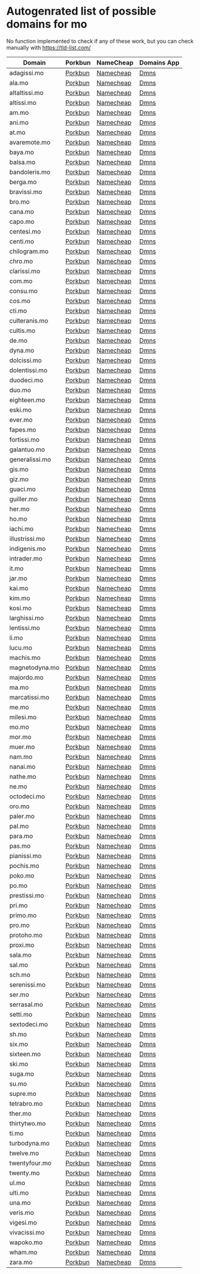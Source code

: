 # Autogenrated list of possible domains for mo

No function implemented to check if any of these work, but you can check manually with https://tld-list.com/

| Domain | Porkbun | NameCheap | Domains App |
|---|---|---|---|
| adagissi.mo | [Porkbun](https://porkbun.com/checkout/search?prb=e814663da1&tlds=&idnLanguage=&search=search&q=adagissi.mo) | [Namecheap](https://www.namecheap.com/domains/registration/results/?domain=adagissi.mo) | [Dmns](https://dmns.app/domains?q=adagissi.mo) |
| ala.mo | [Porkbun](https://porkbun.com/checkout/search?prb=e814663da1&tlds=&idnLanguage=&search=search&q=ala.mo) | [Namecheap](https://www.namecheap.com/domains/registration/results/?domain=ala.mo) | [Dmns](https://dmns.app/domains?q=ala.mo) |
| altaltissi.mo | [Porkbun](https://porkbun.com/checkout/search?prb=e814663da1&tlds=&idnLanguage=&search=search&q=altaltissi.mo) | [Namecheap](https://www.namecheap.com/domains/registration/results/?domain=altaltissi.mo) | [Dmns](https://dmns.app/domains?q=altaltissi.mo) |
| altissi.mo | [Porkbun](https://porkbun.com/checkout/search?prb=e814663da1&tlds=&idnLanguage=&search=search&q=altissi.mo) | [Namecheap](https://www.namecheap.com/domains/registration/results/?domain=altissi.mo) | [Dmns](https://dmns.app/domains?q=altissi.mo) |
| am.mo | [Porkbun](https://porkbun.com/checkout/search?prb=e814663da1&tlds=&idnLanguage=&search=search&q=am.mo) | [Namecheap](https://www.namecheap.com/domains/registration/results/?domain=am.mo) | [Dmns](https://dmns.app/domains?q=am.mo) |
| ani.mo | [Porkbun](https://porkbun.com/checkout/search?prb=e814663da1&tlds=&idnLanguage=&search=search&q=ani.mo) | [Namecheap](https://www.namecheap.com/domains/registration/results/?domain=ani.mo) | [Dmns](https://dmns.app/domains?q=ani.mo) |
| at.mo | [Porkbun](https://porkbun.com/checkout/search?prb=e814663da1&tlds=&idnLanguage=&search=search&q=at.mo) | [Namecheap](https://www.namecheap.com/domains/registration/results/?domain=at.mo) | [Dmns](https://dmns.app/domains?q=at.mo) |
| avaremote.mo | [Porkbun](https://porkbun.com/checkout/search?prb=e814663da1&tlds=&idnLanguage=&search=search&q=avaremote.mo) | [Namecheap](https://www.namecheap.com/domains/registration/results/?domain=avaremote.mo) | [Dmns](https://dmns.app/domains?q=avaremote.mo) |
| baya.mo | [Porkbun](https://porkbun.com/checkout/search?prb=e814663da1&tlds=&idnLanguage=&search=search&q=baya.mo) | [Namecheap](https://www.namecheap.com/domains/registration/results/?domain=baya.mo) | [Dmns](https://dmns.app/domains?q=baya.mo) |
| balsa.mo | [Porkbun](https://porkbun.com/checkout/search?prb=e814663da1&tlds=&idnLanguage=&search=search&q=balsa.mo) | [Namecheap](https://www.namecheap.com/domains/registration/results/?domain=balsa.mo) | [Dmns](https://dmns.app/domains?q=balsa.mo) |
| bandoleris.mo | [Porkbun](https://porkbun.com/checkout/search?prb=e814663da1&tlds=&idnLanguage=&search=search&q=bandoleris.mo) | [Namecheap](https://www.namecheap.com/domains/registration/results/?domain=bandoleris.mo) | [Dmns](https://dmns.app/domains?q=bandoleris.mo) |
| berga.mo | [Porkbun](https://porkbun.com/checkout/search?prb=e814663da1&tlds=&idnLanguage=&search=search&q=berga.mo) | [Namecheap](https://www.namecheap.com/domains/registration/results/?domain=berga.mo) | [Dmns](https://dmns.app/domains?q=berga.mo) |
| bravissi.mo | [Porkbun](https://porkbun.com/checkout/search?prb=e814663da1&tlds=&idnLanguage=&search=search&q=bravissi.mo) | [Namecheap](https://www.namecheap.com/domains/registration/results/?domain=bravissi.mo) | [Dmns](https://dmns.app/domains?q=bravissi.mo) |
| bro.mo | [Porkbun](https://porkbun.com/checkout/search?prb=e814663da1&tlds=&idnLanguage=&search=search&q=bro.mo) | [Namecheap](https://www.namecheap.com/domains/registration/results/?domain=bro.mo) | [Dmns](https://dmns.app/domains?q=bro.mo) |
| cana.mo | [Porkbun](https://porkbun.com/checkout/search?prb=e814663da1&tlds=&idnLanguage=&search=search&q=cana.mo) | [Namecheap](https://www.namecheap.com/domains/registration/results/?domain=cana.mo) | [Dmns](https://dmns.app/domains?q=cana.mo) |
| capo.mo | [Porkbun](https://porkbun.com/checkout/search?prb=e814663da1&tlds=&idnLanguage=&search=search&q=capo.mo) | [Namecheap](https://www.namecheap.com/domains/registration/results/?domain=capo.mo) | [Dmns](https://dmns.app/domains?q=capo.mo) |
| centesi.mo | [Porkbun](https://porkbun.com/checkout/search?prb=e814663da1&tlds=&idnLanguage=&search=search&q=centesi.mo) | [Namecheap](https://www.namecheap.com/domains/registration/results/?domain=centesi.mo) | [Dmns](https://dmns.app/domains?q=centesi.mo) |
| centi.mo | [Porkbun](https://porkbun.com/checkout/search?prb=e814663da1&tlds=&idnLanguage=&search=search&q=centi.mo) | [Namecheap](https://www.namecheap.com/domains/registration/results/?domain=centi.mo) | [Dmns](https://dmns.app/domains?q=centi.mo) |
| chilogram.mo | [Porkbun](https://porkbun.com/checkout/search?prb=e814663da1&tlds=&idnLanguage=&search=search&q=chilogram.mo) | [Namecheap](https://www.namecheap.com/domains/registration/results/?domain=chilogram.mo) | [Dmns](https://dmns.app/domains?q=chilogram.mo) |
| chro.mo | [Porkbun](https://porkbun.com/checkout/search?prb=e814663da1&tlds=&idnLanguage=&search=search&q=chro.mo) | [Namecheap](https://www.namecheap.com/domains/registration/results/?domain=chro.mo) | [Dmns](https://dmns.app/domains?q=chro.mo) |
| clarissi.mo | [Porkbun](https://porkbun.com/checkout/search?prb=e814663da1&tlds=&idnLanguage=&search=search&q=clarissi.mo) | [Namecheap](https://www.namecheap.com/domains/registration/results/?domain=clarissi.mo) | [Dmns](https://dmns.app/domains?q=clarissi.mo) |
| com.mo | [Porkbun](https://porkbun.com/checkout/search?prb=e814663da1&tlds=&idnLanguage=&search=search&q=com.mo) | [Namecheap](https://www.namecheap.com/domains/registration/results/?domain=com.mo) | [Dmns](https://dmns.app/domains?q=com.mo) |
| consu.mo | [Porkbun](https://porkbun.com/checkout/search?prb=e814663da1&tlds=&idnLanguage=&search=search&q=consu.mo) | [Namecheap](https://www.namecheap.com/domains/registration/results/?domain=consu.mo) | [Dmns](https://dmns.app/domains?q=consu.mo) |
| cos.mo | [Porkbun](https://porkbun.com/checkout/search?prb=e814663da1&tlds=&idnLanguage=&search=search&q=cos.mo) | [Namecheap](https://www.namecheap.com/domains/registration/results/?domain=cos.mo) | [Dmns](https://dmns.app/domains?q=cos.mo) |
| cti.mo | [Porkbun](https://porkbun.com/checkout/search?prb=e814663da1&tlds=&idnLanguage=&search=search&q=cti.mo) | [Namecheap](https://www.namecheap.com/domains/registration/results/?domain=cti.mo) | [Dmns](https://dmns.app/domains?q=cti.mo) |
| culteranis.mo | [Porkbun](https://porkbun.com/checkout/search?prb=e814663da1&tlds=&idnLanguage=&search=search&q=culteranis.mo) | [Namecheap](https://www.namecheap.com/domains/registration/results/?domain=culteranis.mo) | [Dmns](https://dmns.app/domains?q=culteranis.mo) |
| cultis.mo | [Porkbun](https://porkbun.com/checkout/search?prb=e814663da1&tlds=&idnLanguage=&search=search&q=cultis.mo) | [Namecheap](https://www.namecheap.com/domains/registration/results/?domain=cultis.mo) | [Dmns](https://dmns.app/domains?q=cultis.mo) |
| de.mo | [Porkbun](https://porkbun.com/checkout/search?prb=e814663da1&tlds=&idnLanguage=&search=search&q=de.mo) | [Namecheap](https://www.namecheap.com/domains/registration/results/?domain=de.mo) | [Dmns](https://dmns.app/domains?q=de.mo) |
| dyna.mo | [Porkbun](https://porkbun.com/checkout/search?prb=e814663da1&tlds=&idnLanguage=&search=search&q=dyna.mo) | [Namecheap](https://www.namecheap.com/domains/registration/results/?domain=dyna.mo) | [Dmns](https://dmns.app/domains?q=dyna.mo) |
| dolcissi.mo | [Porkbun](https://porkbun.com/checkout/search?prb=e814663da1&tlds=&idnLanguage=&search=search&q=dolcissi.mo) | [Namecheap](https://www.namecheap.com/domains/registration/results/?domain=dolcissi.mo) | [Dmns](https://dmns.app/domains?q=dolcissi.mo) |
| dolentissi.mo | [Porkbun](https://porkbun.com/checkout/search?prb=e814663da1&tlds=&idnLanguage=&search=search&q=dolentissi.mo) | [Namecheap](https://www.namecheap.com/domains/registration/results/?domain=dolentissi.mo) | [Dmns](https://dmns.app/domains?q=dolentissi.mo) |
| duodeci.mo | [Porkbun](https://porkbun.com/checkout/search?prb=e814663da1&tlds=&idnLanguage=&search=search&q=duodeci.mo) | [Namecheap](https://www.namecheap.com/domains/registration/results/?domain=duodeci.mo) | [Dmns](https://dmns.app/domains?q=duodeci.mo) |
| duo.mo | [Porkbun](https://porkbun.com/checkout/search?prb=e814663da1&tlds=&idnLanguage=&search=search&q=duo.mo) | [Namecheap](https://www.namecheap.com/domains/registration/results/?domain=duo.mo) | [Dmns](https://dmns.app/domains?q=duo.mo) |
| eighteen.mo | [Porkbun](https://porkbun.com/checkout/search?prb=e814663da1&tlds=&idnLanguage=&search=search&q=eighteen.mo) | [Namecheap](https://www.namecheap.com/domains/registration/results/?domain=eighteen.mo) | [Dmns](https://dmns.app/domains?q=eighteen.mo) |
| eski.mo | [Porkbun](https://porkbun.com/checkout/search?prb=e814663da1&tlds=&idnLanguage=&search=search&q=eski.mo) | [Namecheap](https://www.namecheap.com/domains/registration/results/?domain=eski.mo) | [Dmns](https://dmns.app/domains?q=eski.mo) |
| ever.mo | [Porkbun](https://porkbun.com/checkout/search?prb=e814663da1&tlds=&idnLanguage=&search=search&q=ever.mo) | [Namecheap](https://www.namecheap.com/domains/registration/results/?domain=ever.mo) | [Dmns](https://dmns.app/domains?q=ever.mo) |
| fapes.mo | [Porkbun](https://porkbun.com/checkout/search?prb=e814663da1&tlds=&idnLanguage=&search=search&q=fapes.mo) | [Namecheap](https://www.namecheap.com/domains/registration/results/?domain=fapes.mo) | [Dmns](https://dmns.app/domains?q=fapes.mo) |
| fortissi.mo | [Porkbun](https://porkbun.com/checkout/search?prb=e814663da1&tlds=&idnLanguage=&search=search&q=fortissi.mo) | [Namecheap](https://www.namecheap.com/domains/registration/results/?domain=fortissi.mo) | [Dmns](https://dmns.app/domains?q=fortissi.mo) |
| galantuo.mo | [Porkbun](https://porkbun.com/checkout/search?prb=e814663da1&tlds=&idnLanguage=&search=search&q=galantuo.mo) | [Namecheap](https://www.namecheap.com/domains/registration/results/?domain=galantuo.mo) | [Dmns](https://dmns.app/domains?q=galantuo.mo) |
| generalissi.mo | [Porkbun](https://porkbun.com/checkout/search?prb=e814663da1&tlds=&idnLanguage=&search=search&q=generalissi.mo) | [Namecheap](https://www.namecheap.com/domains/registration/results/?domain=generalissi.mo) | [Dmns](https://dmns.app/domains?q=generalissi.mo) |
| gis.mo | [Porkbun](https://porkbun.com/checkout/search?prb=e814663da1&tlds=&idnLanguage=&search=search&q=gis.mo) | [Namecheap](https://www.namecheap.com/domains/registration/results/?domain=gis.mo) | [Dmns](https://dmns.app/domains?q=gis.mo) |
| giz.mo | [Porkbun](https://porkbun.com/checkout/search?prb=e814663da1&tlds=&idnLanguage=&search=search&q=giz.mo) | [Namecheap](https://www.namecheap.com/domains/registration/results/?domain=giz.mo) | [Dmns](https://dmns.app/domains?q=giz.mo) |
| guaci.mo | [Porkbun](https://porkbun.com/checkout/search?prb=e814663da1&tlds=&idnLanguage=&search=search&q=guaci.mo) | [Namecheap](https://www.namecheap.com/domains/registration/results/?domain=guaci.mo) | [Dmns](https://dmns.app/domains?q=guaci.mo) |
| guiller.mo | [Porkbun](https://porkbun.com/checkout/search?prb=e814663da1&tlds=&idnLanguage=&search=search&q=guiller.mo) | [Namecheap](https://www.namecheap.com/domains/registration/results/?domain=guiller.mo) | [Dmns](https://dmns.app/domains?q=guiller.mo) |
| her.mo | [Porkbun](https://porkbun.com/checkout/search?prb=e814663da1&tlds=&idnLanguage=&search=search&q=her.mo) | [Namecheap](https://www.namecheap.com/domains/registration/results/?domain=her.mo) | [Dmns](https://dmns.app/domains?q=her.mo) |
| ho.mo | [Porkbun](https://porkbun.com/checkout/search?prb=e814663da1&tlds=&idnLanguage=&search=search&q=ho.mo) | [Namecheap](https://www.namecheap.com/domains/registration/results/?domain=ho.mo) | [Dmns](https://dmns.app/domains?q=ho.mo) |
| iachi.mo | [Porkbun](https://porkbun.com/checkout/search?prb=e814663da1&tlds=&idnLanguage=&search=search&q=iachi.mo) | [Namecheap](https://www.namecheap.com/domains/registration/results/?domain=iachi.mo) | [Dmns](https://dmns.app/domains?q=iachi.mo) |
| illustrissi.mo | [Porkbun](https://porkbun.com/checkout/search?prb=e814663da1&tlds=&idnLanguage=&search=search&q=illustrissi.mo) | [Namecheap](https://www.namecheap.com/domains/registration/results/?domain=illustrissi.mo) | [Dmns](https://dmns.app/domains?q=illustrissi.mo) |
| indigenis.mo | [Porkbun](https://porkbun.com/checkout/search?prb=e814663da1&tlds=&idnLanguage=&search=search&q=indigenis.mo) | [Namecheap](https://www.namecheap.com/domains/registration/results/?domain=indigenis.mo) | [Dmns](https://dmns.app/domains?q=indigenis.mo) |
| intrader.mo | [Porkbun](https://porkbun.com/checkout/search?prb=e814663da1&tlds=&idnLanguage=&search=search&q=intrader.mo) | [Namecheap](https://www.namecheap.com/domains/registration/results/?domain=intrader.mo) | [Dmns](https://dmns.app/domains?q=intrader.mo) |
| it.mo | [Porkbun](https://porkbun.com/checkout/search?prb=e814663da1&tlds=&idnLanguage=&search=search&q=it.mo) | [Namecheap](https://www.namecheap.com/domains/registration/results/?domain=it.mo) | [Dmns](https://dmns.app/domains?q=it.mo) |
| jar.mo | [Porkbun](https://porkbun.com/checkout/search?prb=e814663da1&tlds=&idnLanguage=&search=search&q=jar.mo) | [Namecheap](https://www.namecheap.com/domains/registration/results/?domain=jar.mo) | [Dmns](https://dmns.app/domains?q=jar.mo) |
| kai.mo | [Porkbun](https://porkbun.com/checkout/search?prb=e814663da1&tlds=&idnLanguage=&search=search&q=kai.mo) | [Namecheap](https://www.namecheap.com/domains/registration/results/?domain=kai.mo) | [Dmns](https://dmns.app/domains?q=kai.mo) |
| kim.mo | [Porkbun](https://porkbun.com/checkout/search?prb=e814663da1&tlds=&idnLanguage=&search=search&q=kim.mo) | [Namecheap](https://www.namecheap.com/domains/registration/results/?domain=kim.mo) | [Dmns](https://dmns.app/domains?q=kim.mo) |
| kosi.mo | [Porkbun](https://porkbun.com/checkout/search?prb=e814663da1&tlds=&idnLanguage=&search=search&q=kosi.mo) | [Namecheap](https://www.namecheap.com/domains/registration/results/?domain=kosi.mo) | [Dmns](https://dmns.app/domains?q=kosi.mo) |
| larghissi.mo | [Porkbun](https://porkbun.com/checkout/search?prb=e814663da1&tlds=&idnLanguage=&search=search&q=larghissi.mo) | [Namecheap](https://www.namecheap.com/domains/registration/results/?domain=larghissi.mo) | [Dmns](https://dmns.app/domains?q=larghissi.mo) |
| lentissi.mo | [Porkbun](https://porkbun.com/checkout/search?prb=e814663da1&tlds=&idnLanguage=&search=search&q=lentissi.mo) | [Namecheap](https://www.namecheap.com/domains/registration/results/?domain=lentissi.mo) | [Dmns](https://dmns.app/domains?q=lentissi.mo) |
| li.mo | [Porkbun](https://porkbun.com/checkout/search?prb=e814663da1&tlds=&idnLanguage=&search=search&q=li.mo) | [Namecheap](https://www.namecheap.com/domains/registration/results/?domain=li.mo) | [Dmns](https://dmns.app/domains?q=li.mo) |
| lucu.mo | [Porkbun](https://porkbun.com/checkout/search?prb=e814663da1&tlds=&idnLanguage=&search=search&q=lucu.mo) | [Namecheap](https://www.namecheap.com/domains/registration/results/?domain=lucu.mo) | [Dmns](https://dmns.app/domains?q=lucu.mo) |
| machis.mo | [Porkbun](https://porkbun.com/checkout/search?prb=e814663da1&tlds=&idnLanguage=&search=search&q=machis.mo) | [Namecheap](https://www.namecheap.com/domains/registration/results/?domain=machis.mo) | [Dmns](https://dmns.app/domains?q=machis.mo) |
| magnetodyna.mo | [Porkbun](https://porkbun.com/checkout/search?prb=e814663da1&tlds=&idnLanguage=&search=search&q=magnetodyna.mo) | [Namecheap](https://www.namecheap.com/domains/registration/results/?domain=magnetodyna.mo) | [Dmns](https://dmns.app/domains?q=magnetodyna.mo) |
| majordo.mo | [Porkbun](https://porkbun.com/checkout/search?prb=e814663da1&tlds=&idnLanguage=&search=search&q=majordo.mo) | [Namecheap](https://www.namecheap.com/domains/registration/results/?domain=majordo.mo) | [Dmns](https://dmns.app/domains?q=majordo.mo) |
| ma.mo | [Porkbun](https://porkbun.com/checkout/search?prb=e814663da1&tlds=&idnLanguage=&search=search&q=ma.mo) | [Namecheap](https://www.namecheap.com/domains/registration/results/?domain=ma.mo) | [Dmns](https://dmns.app/domains?q=ma.mo) |
| marcatissi.mo | [Porkbun](https://porkbun.com/checkout/search?prb=e814663da1&tlds=&idnLanguage=&search=search&q=marcatissi.mo) | [Namecheap](https://www.namecheap.com/domains/registration/results/?domain=marcatissi.mo) | [Dmns](https://dmns.app/domains?q=marcatissi.mo) |
| me.mo | [Porkbun](https://porkbun.com/checkout/search?prb=e814663da1&tlds=&idnLanguage=&search=search&q=me.mo) | [Namecheap](https://www.namecheap.com/domains/registration/results/?domain=me.mo) | [Dmns](https://dmns.app/domains?q=me.mo) |
| milesi.mo | [Porkbun](https://porkbun.com/checkout/search?prb=e814663da1&tlds=&idnLanguage=&search=search&q=milesi.mo) | [Namecheap](https://www.namecheap.com/domains/registration/results/?domain=milesi.mo) | [Dmns](https://dmns.app/domains?q=milesi.mo) |
| mo.mo | [Porkbun](https://porkbun.com/checkout/search?prb=e814663da1&tlds=&idnLanguage=&search=search&q=mo.mo) | [Namecheap](https://www.namecheap.com/domains/registration/results/?domain=mo.mo) | [Dmns](https://dmns.app/domains?q=mo.mo) |
| mor.mo | [Porkbun](https://porkbun.com/checkout/search?prb=e814663da1&tlds=&idnLanguage=&search=search&q=mor.mo) | [Namecheap](https://www.namecheap.com/domains/registration/results/?domain=mor.mo) | [Dmns](https://dmns.app/domains?q=mor.mo) |
| muer.mo | [Porkbun](https://porkbun.com/checkout/search?prb=e814663da1&tlds=&idnLanguage=&search=search&q=muer.mo) | [Namecheap](https://www.namecheap.com/domains/registration/results/?domain=muer.mo) | [Dmns](https://dmns.app/domains?q=muer.mo) |
| nam.mo | [Porkbun](https://porkbun.com/checkout/search?prb=e814663da1&tlds=&idnLanguage=&search=search&q=nam.mo) | [Namecheap](https://www.namecheap.com/domains/registration/results/?domain=nam.mo) | [Dmns](https://dmns.app/domains?q=nam.mo) |
| nanai.mo | [Porkbun](https://porkbun.com/checkout/search?prb=e814663da1&tlds=&idnLanguage=&search=search&q=nanai.mo) | [Namecheap](https://www.namecheap.com/domains/registration/results/?domain=nanai.mo) | [Dmns](https://dmns.app/domains?q=nanai.mo) |
| nathe.mo | [Porkbun](https://porkbun.com/checkout/search?prb=e814663da1&tlds=&idnLanguage=&search=search&q=nathe.mo) | [Namecheap](https://www.namecheap.com/domains/registration/results/?domain=nathe.mo) | [Dmns](https://dmns.app/domains?q=nathe.mo) |
| ne.mo | [Porkbun](https://porkbun.com/checkout/search?prb=e814663da1&tlds=&idnLanguage=&search=search&q=ne.mo) | [Namecheap](https://www.namecheap.com/domains/registration/results/?domain=ne.mo) | [Dmns](https://dmns.app/domains?q=ne.mo) |
| octodeci.mo | [Porkbun](https://porkbun.com/checkout/search?prb=e814663da1&tlds=&idnLanguage=&search=search&q=octodeci.mo) | [Namecheap](https://www.namecheap.com/domains/registration/results/?domain=octodeci.mo) | [Dmns](https://dmns.app/domains?q=octodeci.mo) |
| oro.mo | [Porkbun](https://porkbun.com/checkout/search?prb=e814663da1&tlds=&idnLanguage=&search=search&q=oro.mo) | [Namecheap](https://www.namecheap.com/domains/registration/results/?domain=oro.mo) | [Dmns](https://dmns.app/domains?q=oro.mo) |
| paler.mo | [Porkbun](https://porkbun.com/checkout/search?prb=e814663da1&tlds=&idnLanguage=&search=search&q=paler.mo) | [Namecheap](https://www.namecheap.com/domains/registration/results/?domain=paler.mo) | [Dmns](https://dmns.app/domains?q=paler.mo) |
| pal.mo | [Porkbun](https://porkbun.com/checkout/search?prb=e814663da1&tlds=&idnLanguage=&search=search&q=pal.mo) | [Namecheap](https://www.namecheap.com/domains/registration/results/?domain=pal.mo) | [Dmns](https://dmns.app/domains?q=pal.mo) |
| para.mo | [Porkbun](https://porkbun.com/checkout/search?prb=e814663da1&tlds=&idnLanguage=&search=search&q=para.mo) | [Namecheap](https://www.namecheap.com/domains/registration/results/?domain=para.mo) | [Dmns](https://dmns.app/domains?q=para.mo) |
| pas.mo | [Porkbun](https://porkbun.com/checkout/search?prb=e814663da1&tlds=&idnLanguage=&search=search&q=pas.mo) | [Namecheap](https://www.namecheap.com/domains/registration/results/?domain=pas.mo) | [Dmns](https://dmns.app/domains?q=pas.mo) |
| pianissi.mo | [Porkbun](https://porkbun.com/checkout/search?prb=e814663da1&tlds=&idnLanguage=&search=search&q=pianissi.mo) | [Namecheap](https://www.namecheap.com/domains/registration/results/?domain=pianissi.mo) | [Dmns](https://dmns.app/domains?q=pianissi.mo) |
| pochis.mo | [Porkbun](https://porkbun.com/checkout/search?prb=e814663da1&tlds=&idnLanguage=&search=search&q=pochis.mo) | [Namecheap](https://www.namecheap.com/domains/registration/results/?domain=pochis.mo) | [Dmns](https://dmns.app/domains?q=pochis.mo) |
| poko.mo | [Porkbun](https://porkbun.com/checkout/search?prb=e814663da1&tlds=&idnLanguage=&search=search&q=poko.mo) | [Namecheap](https://www.namecheap.com/domains/registration/results/?domain=poko.mo) | [Dmns](https://dmns.app/domains?q=poko.mo) |
| po.mo | [Porkbun](https://porkbun.com/checkout/search?prb=e814663da1&tlds=&idnLanguage=&search=search&q=po.mo) | [Namecheap](https://www.namecheap.com/domains/registration/results/?domain=po.mo) | [Dmns](https://dmns.app/domains?q=po.mo) |
| prestissi.mo | [Porkbun](https://porkbun.com/checkout/search?prb=e814663da1&tlds=&idnLanguage=&search=search&q=prestissi.mo) | [Namecheap](https://www.namecheap.com/domains/registration/results/?domain=prestissi.mo) | [Dmns](https://dmns.app/domains?q=prestissi.mo) |
| pri.mo | [Porkbun](https://porkbun.com/checkout/search?prb=e814663da1&tlds=&idnLanguage=&search=search&q=pri.mo) | [Namecheap](https://www.namecheap.com/domains/registration/results/?domain=pri.mo) | [Dmns](https://dmns.app/domains?q=pri.mo) |
| primo.mo | [Porkbun](https://porkbun.com/checkout/search?prb=e814663da1&tlds=&idnLanguage=&search=search&q=primo.mo) | [Namecheap](https://www.namecheap.com/domains/registration/results/?domain=primo.mo) | [Dmns](https://dmns.app/domains?q=primo.mo) |
| pro.mo | [Porkbun](https://porkbun.com/checkout/search?prb=e814663da1&tlds=&idnLanguage=&search=search&q=pro.mo) | [Namecheap](https://www.namecheap.com/domains/registration/results/?domain=pro.mo) | [Dmns](https://dmns.app/domains?q=pro.mo) |
| protoho.mo | [Porkbun](https://porkbun.com/checkout/search?prb=e814663da1&tlds=&idnLanguage=&search=search&q=protoho.mo) | [Namecheap](https://www.namecheap.com/domains/registration/results/?domain=protoho.mo) | [Dmns](https://dmns.app/domains?q=protoho.mo) |
| proxi.mo | [Porkbun](https://porkbun.com/checkout/search?prb=e814663da1&tlds=&idnLanguage=&search=search&q=proxi.mo) | [Namecheap](https://www.namecheap.com/domains/registration/results/?domain=proxi.mo) | [Dmns](https://dmns.app/domains?q=proxi.mo) |
| sala.mo | [Porkbun](https://porkbun.com/checkout/search?prb=e814663da1&tlds=&idnLanguage=&search=search&q=sala.mo) | [Namecheap](https://www.namecheap.com/domains/registration/results/?domain=sala.mo) | [Dmns](https://dmns.app/domains?q=sala.mo) |
| sal.mo | [Porkbun](https://porkbun.com/checkout/search?prb=e814663da1&tlds=&idnLanguage=&search=search&q=sal.mo) | [Namecheap](https://www.namecheap.com/domains/registration/results/?domain=sal.mo) | [Dmns](https://dmns.app/domains?q=sal.mo) |
| sch.mo | [Porkbun](https://porkbun.com/checkout/search?prb=e814663da1&tlds=&idnLanguage=&search=search&q=sch.mo) | [Namecheap](https://www.namecheap.com/domains/registration/results/?domain=sch.mo) | [Dmns](https://dmns.app/domains?q=sch.mo) |
| serenissi.mo | [Porkbun](https://porkbun.com/checkout/search?prb=e814663da1&tlds=&idnLanguage=&search=search&q=serenissi.mo) | [Namecheap](https://www.namecheap.com/domains/registration/results/?domain=serenissi.mo) | [Dmns](https://dmns.app/domains?q=serenissi.mo) |
| ser.mo | [Porkbun](https://porkbun.com/checkout/search?prb=e814663da1&tlds=&idnLanguage=&search=search&q=ser.mo) | [Namecheap](https://www.namecheap.com/domains/registration/results/?domain=ser.mo) | [Dmns](https://dmns.app/domains?q=ser.mo) |
| serrasal.mo | [Porkbun](https://porkbun.com/checkout/search?prb=e814663da1&tlds=&idnLanguage=&search=search&q=serrasal.mo) | [Namecheap](https://www.namecheap.com/domains/registration/results/?domain=serrasal.mo) | [Dmns](https://dmns.app/domains?q=serrasal.mo) |
| setti.mo | [Porkbun](https://porkbun.com/checkout/search?prb=e814663da1&tlds=&idnLanguage=&search=search&q=setti.mo) | [Namecheap](https://www.namecheap.com/domains/registration/results/?domain=setti.mo) | [Dmns](https://dmns.app/domains?q=setti.mo) |
| sextodeci.mo | [Porkbun](https://porkbun.com/checkout/search?prb=e814663da1&tlds=&idnLanguage=&search=search&q=sextodeci.mo) | [Namecheap](https://www.namecheap.com/domains/registration/results/?domain=sextodeci.mo) | [Dmns](https://dmns.app/domains?q=sextodeci.mo) |
| sh.mo | [Porkbun](https://porkbun.com/checkout/search?prb=e814663da1&tlds=&idnLanguage=&search=search&q=sh.mo) | [Namecheap](https://www.namecheap.com/domains/registration/results/?domain=sh.mo) | [Dmns](https://dmns.app/domains?q=sh.mo) |
| six.mo | [Porkbun](https://porkbun.com/checkout/search?prb=e814663da1&tlds=&idnLanguage=&search=search&q=six.mo) | [Namecheap](https://www.namecheap.com/domains/registration/results/?domain=six.mo) | [Dmns](https://dmns.app/domains?q=six.mo) |
| sixteen.mo | [Porkbun](https://porkbun.com/checkout/search?prb=e814663da1&tlds=&idnLanguage=&search=search&q=sixteen.mo) | [Namecheap](https://www.namecheap.com/domains/registration/results/?domain=sixteen.mo) | [Dmns](https://dmns.app/domains?q=sixteen.mo) |
| ski.mo | [Porkbun](https://porkbun.com/checkout/search?prb=e814663da1&tlds=&idnLanguage=&search=search&q=ski.mo) | [Namecheap](https://www.namecheap.com/domains/registration/results/?domain=ski.mo) | [Dmns](https://dmns.app/domains?q=ski.mo) |
| suga.mo | [Porkbun](https://porkbun.com/checkout/search?prb=e814663da1&tlds=&idnLanguage=&search=search&q=suga.mo) | [Namecheap](https://www.namecheap.com/domains/registration/results/?domain=suga.mo) | [Dmns](https://dmns.app/domains?q=suga.mo) |
| su.mo | [Porkbun](https://porkbun.com/checkout/search?prb=e814663da1&tlds=&idnLanguage=&search=search&q=su.mo) | [Namecheap](https://www.namecheap.com/domains/registration/results/?domain=su.mo) | [Dmns](https://dmns.app/domains?q=su.mo) |
| supre.mo | [Porkbun](https://porkbun.com/checkout/search?prb=e814663da1&tlds=&idnLanguage=&search=search&q=supre.mo) | [Namecheap](https://www.namecheap.com/domains/registration/results/?domain=supre.mo) | [Dmns](https://dmns.app/domains?q=supre.mo) |
| tetrabro.mo | [Porkbun](https://porkbun.com/checkout/search?prb=e814663da1&tlds=&idnLanguage=&search=search&q=tetrabro.mo) | [Namecheap](https://www.namecheap.com/domains/registration/results/?domain=tetrabro.mo) | [Dmns](https://dmns.app/domains?q=tetrabro.mo) |
| ther.mo | [Porkbun](https://porkbun.com/checkout/search?prb=e814663da1&tlds=&idnLanguage=&search=search&q=ther.mo) | [Namecheap](https://www.namecheap.com/domains/registration/results/?domain=ther.mo) | [Dmns](https://dmns.app/domains?q=ther.mo) |
| thirtytwo.mo | [Porkbun](https://porkbun.com/checkout/search?prb=e814663da1&tlds=&idnLanguage=&search=search&q=thirtytwo.mo) | [Namecheap](https://www.namecheap.com/domains/registration/results/?domain=thirtytwo.mo) | [Dmns](https://dmns.app/domains?q=thirtytwo.mo) |
| ti.mo | [Porkbun](https://porkbun.com/checkout/search?prb=e814663da1&tlds=&idnLanguage=&search=search&q=ti.mo) | [Namecheap](https://www.namecheap.com/domains/registration/results/?domain=ti.mo) | [Dmns](https://dmns.app/domains?q=ti.mo) |
| turbodyna.mo | [Porkbun](https://porkbun.com/checkout/search?prb=e814663da1&tlds=&idnLanguage=&search=search&q=turbodyna.mo) | [Namecheap](https://www.namecheap.com/domains/registration/results/?domain=turbodyna.mo) | [Dmns](https://dmns.app/domains?q=turbodyna.mo) |
| twelve.mo | [Porkbun](https://porkbun.com/checkout/search?prb=e814663da1&tlds=&idnLanguage=&search=search&q=twelve.mo) | [Namecheap](https://www.namecheap.com/domains/registration/results/?domain=twelve.mo) | [Dmns](https://dmns.app/domains?q=twelve.mo) |
| twentyfour.mo | [Porkbun](https://porkbun.com/checkout/search?prb=e814663da1&tlds=&idnLanguage=&search=search&q=twentyfour.mo) | [Namecheap](https://www.namecheap.com/domains/registration/results/?domain=twentyfour.mo) | [Dmns](https://dmns.app/domains?q=twentyfour.mo) |
| twenty.mo | [Porkbun](https://porkbun.com/checkout/search?prb=e814663da1&tlds=&idnLanguage=&search=search&q=twenty.mo) | [Namecheap](https://www.namecheap.com/domains/registration/results/?domain=twenty.mo) | [Dmns](https://dmns.app/domains?q=twenty.mo) |
| ul.mo | [Porkbun](https://porkbun.com/checkout/search?prb=e814663da1&tlds=&idnLanguage=&search=search&q=ul.mo) | [Namecheap](https://www.namecheap.com/domains/registration/results/?domain=ul.mo) | [Dmns](https://dmns.app/domains?q=ul.mo) |
| ulti.mo | [Porkbun](https://porkbun.com/checkout/search?prb=e814663da1&tlds=&idnLanguage=&search=search&q=ulti.mo) | [Namecheap](https://www.namecheap.com/domains/registration/results/?domain=ulti.mo) | [Dmns](https://dmns.app/domains?q=ulti.mo) |
| una.mo | [Porkbun](https://porkbun.com/checkout/search?prb=e814663da1&tlds=&idnLanguage=&search=search&q=una.mo) | [Namecheap](https://www.namecheap.com/domains/registration/results/?domain=una.mo) | [Dmns](https://dmns.app/domains?q=una.mo) |
| veris.mo | [Porkbun](https://porkbun.com/checkout/search?prb=e814663da1&tlds=&idnLanguage=&search=search&q=veris.mo) | [Namecheap](https://www.namecheap.com/domains/registration/results/?domain=veris.mo) | [Dmns](https://dmns.app/domains?q=veris.mo) |
| vigesi.mo | [Porkbun](https://porkbun.com/checkout/search?prb=e814663da1&tlds=&idnLanguage=&search=search&q=vigesi.mo) | [Namecheap](https://www.namecheap.com/domains/registration/results/?domain=vigesi.mo) | [Dmns](https://dmns.app/domains?q=vigesi.mo) |
| vivacissi.mo | [Porkbun](https://porkbun.com/checkout/search?prb=e814663da1&tlds=&idnLanguage=&search=search&q=vivacissi.mo) | [Namecheap](https://www.namecheap.com/domains/registration/results/?domain=vivacissi.mo) | [Dmns](https://dmns.app/domains?q=vivacissi.mo) |
| wapoko.mo | [Porkbun](https://porkbun.com/checkout/search?prb=e814663da1&tlds=&idnLanguage=&search=search&q=wapoko.mo) | [Namecheap](https://www.namecheap.com/domains/registration/results/?domain=wapoko.mo) | [Dmns](https://dmns.app/domains?q=wapoko.mo) |
| wham.mo | [Porkbun](https://porkbun.com/checkout/search?prb=e814663da1&tlds=&idnLanguage=&search=search&q=wham.mo) | [Namecheap](https://www.namecheap.com/domains/registration/results/?domain=wham.mo) | [Dmns](https://dmns.app/domains?q=wham.mo) |
| zara.mo | [Porkbun](https://porkbun.com/checkout/search?prb=e814663da1&tlds=&idnLanguage=&search=search&q=zara.mo) | [Namecheap](https://www.namecheap.com/domains/registration/results/?domain=zara.mo) | [Dmns](https://dmns.app/domains?q=zara.mo) |
